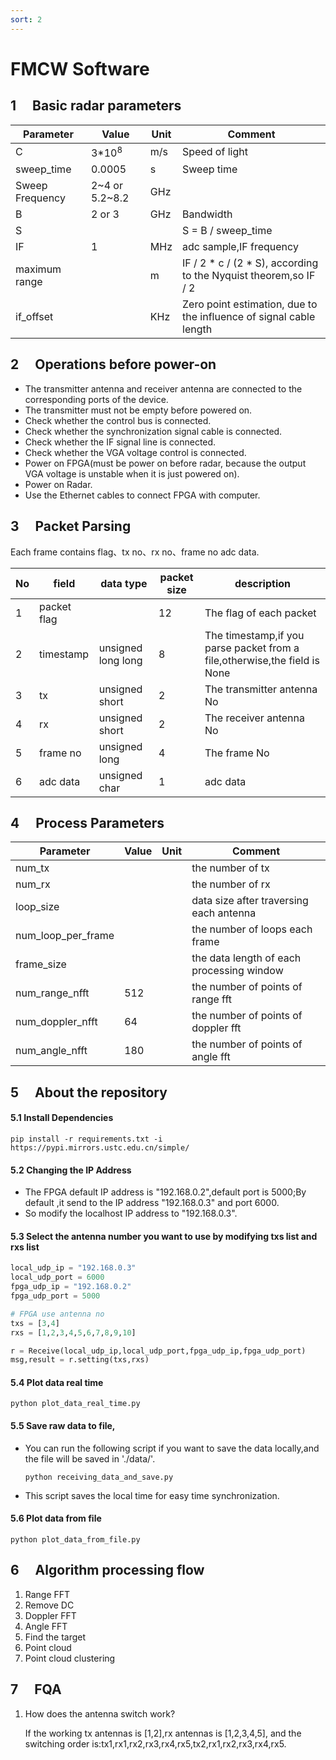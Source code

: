 ```yaml
---
sort: 2
---
```

# FMCW Software

## 1 &emsp;Basic radar parameters

| Parameter       | Value   | Unit | Comment                                                      |
| --------------- | ------- | ---- | ------------------------------------------------------------ |
| C               |   3*10<sup>8<sup>     |  m/s    | Speed of light                                               |
| sweep_time      | 0.0005  | s    | Sweep time                                                   |
| Sweep Frequency | 2~4 or 5.2~8.2	 | GHz  |                                                              |
| B               | 2 or 3       | GHz  | Bandwidth                                                   |
| S               |      |      | S = B / sweep_time                                           |
| IF              | 1       | MHz  | adc sample,IF frequency                                      |
| maximum range   |       | m    | IF / 2 * c / (2 * S), according to the Nyquist theorem,so IF / 2 |
| if_offset       |      | KHz  | Zero point estimation, due to the influence of signal cable length |

## 2 &emsp;Operations before power-on

* The transmitter antenna and receiver antenna are connected to the corresponding ports of the device.
* The transmitter must not be empty before powered on.
* Check whether the control bus is connected.
* Check whether the synchronization signal cable is connected.
* Check whether  the IF signal line is connected.
* Check whether the VGA voltage control is connected.
* Power on FPGA(must be power on before radar, because the output VGA voltage is unstable when it is just powered on).  
* Power on Radar.
* Use the Ethernet cables to connect FPGA with computer.

## 3 &emsp;Packet Parsing

Each frame contains flag、tx no、rx no、frame no adc data.

| No   | field       | data type          | packet size | description                                                  |
| ---- | ----------- | ------------------ | ----------- | ------------------------------------------------------------ |
| 1    | packet flag |                    | 12          | The flag of each packet                                      |
| 2    | timestamp   | unsigned long long | 8           | The timestamp,if you parse packet from a file,otherwise,the field is None |
| 3    | tx          | unsigned short     | 2           | The transmitter antenna No                                   |
| 4    | rx          | unsigned short     | 2           | The receiver antenna No                                      |
| 5    | frame no    | unsigned long      | 4           | The frame No                                                 |
| 6    | adc data    | unsigned char      | 1           | adc data                                                     |

## 4 &emsp;Process Parameters

| Parameter          | Value | Unit | Comment                                   |
| ------------------ | ----- | ---- | ----------------------------------------- |
| num_tx             |       |      | the number of tx                          |
| num_rx             |       |      | the number of rx                          |
| loop_size          |       |      | data size after traversing each antenna   |
| num_loop_per_frame |       |      | the number of loops each  frame           |
| frame_size         |       |      | the data length of each processing window |
| num_range_nfft     | 512   |      | the number of points of range fft         |
| num_doppler_nfft   | 64    |      | the number of points of doppler fft       |
| num_angle_nfft     | 180   |      | the number of points of angle fft         |



## 5 &emsp;About the repository

#### 5.1 Install Dependencies

   ```shell
   pip install -r requirements.txt -i https://pypi.mirrors.ustc.edu.cn/simple/
   ```

#### 5.2 Changing the  IP Address

   * The FPGA default IP address is  "192.168.0.2",default port is 5000;By default ,it send to the IP address "192.168.0.3" and port 6000.
   * So modify the localhost IP address to "192.168.0.3".


#### 5.3 Select the antenna number you want to use by modifying txs list and rxs list

   ```python
   local_udp_ip = "192.168.0.3"
   local_udp_port = 6000
   fpga_udp_ip = "192.168.0.2"
   fpga_udp_port = 5000
   
   # FPGA use antenna no
   txs = [3,4]
   rxs = [1,2,3,4,5,6,7,8,9,10]
   
   r = Receive(local_udp_ip,local_udp_port,fpga_udp_ip,fpga_udp_port)
   msg,result = r.setting(txs,rxs)
   ```

#### 5.4 Plot data real time

   ```shell
   python plot_data_real_time.py
   ```

#### 5.5 Save raw data to file,

   * You can run the following script if you want to save the data locally,and the file will be saved in './data/'.

      ```shell
      python receiving_data_and_save.py
      ```

   * This script saves the local time for easy time synchronization.


#### 5.6 Plot data from file

   ```shell
   python plot_data_from_file.py
   ```

## 6 &emsp;Algorithm processing flow

1. Range FFT
2. Remove DC
3. Doppler FFT
4. Angle FFT
5. Find the target
6. Point cloud
7. Point cloud clustering

## 7 &emsp;FQA

1. How does the antenna switch work?

   If the working tx antennas is [1,2],rx antennas is [1,2,3,4,5], and the switching order is:tx1,rx1,rx2,rx3,rx4,rx5,tx2,rx1,rx2,rx3,rx4,rx5.

